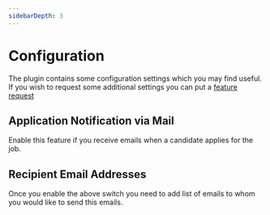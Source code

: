 ```yaml
---
sidebarDepth: 3
---
```


# Configuration

The plugin contains some configuration settings which you may find useful. If you wish to request some additional settings you can put a [feature request](https://github.com/fytinnovations/oc-recruitment/issues)

## Application Notification via Mail

Enable this feature if you receive emails when a candidate applies for the job.

## Recipient Email Addresses

Once you enable the above switch you need to add list of emails to whom you would like to send this emails.